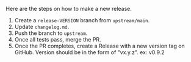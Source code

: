 Here are the steps on how to make a new release.

1. Create a `release-VERSION` branch from `upstream/main`.
2. Update `changelog.md`.
3. Push the branch to `upstream`.
4. Once all tests pass, merge the PR.
5. Once the PR completes, create a Release with a new version tag on GitHub.
   Version should be in the form of "vx.y.z". ex: v0.9.2
